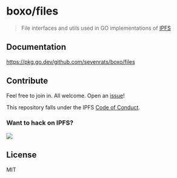 # boxo/files

> File interfaces and utils used in GO implementations of [IPFS](https://ipfs.tech)

## Documentation

https://pkg.go.dev/github.com/sevenrats/boxo/files

## Contribute

Feel free to join in. All welcome. Open an [issue](https://github.com/sevenrats/boxo/issues)!

This repository falls under the IPFS [Code of Conduct](https://github.com/ipfs/community/blob/master/code-of-conduct.md).

### Want to hack on IPFS?

[![](https://cdn.rawgit.com/jbenet/contribute-ipfs-gif/master/img/contribute.gif)](https://github.com/ipfs/community/blob/master/CONTRIBUTING.md)

## License

MIT

